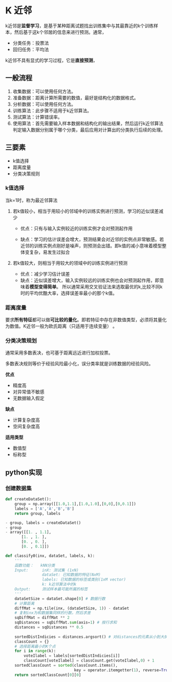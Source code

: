 # K 近邻

k近邻是**监督学习**，是基于某种距离试题找出训练集中与其最靠近的k个训练样本，然后基于这k个邻居的信息来进行预测。通常，

- 分类任务：投票法
- 回归任务：平均法

k近邻不具有显式的学习过程，它是**直接预测**，

## 一般流程

1. 收集数据：可以使用任何方法。
2. 准备数据：距离计算所需要的数值，最好是结构化的数据格式。
3. 分析数据：可以使用任何方法。
4. 训练算法：此步骤不适用于k近邻算法。
5. 测试算法：计算错误率。
6. 使用算法：首先需要输入样本数据和结构化的输出结果，然后运行k近邻算法判定输入数据分别属于哪个分类，最后应用对计算出的分类执行后续的处理。

## 三要素

- k值选择
- 距离度量
- 分类决策规则

### k值选择

当k=1时，称为最近邻算法

1. 若k值较小，相当于用较小的邻域中的训练实例进行预测，学习的近似误差减少
   - 优点：只有与输入实例较近的训练实例才会对预测起作用

   - 缺点：学习的估计误差会增大，预测结果会对近邻的实例点非常敏感。若近邻的训练实例点刚好是噪声，则预测会出错。即k值的减小意味着模型整体变复杂，易发生过拟合

2. 若k值较大，则相当于用较大的领域中的训练实例进行预测
   - 优点：减少学习估计误差
   - 缺点：近似误差增大，输入实例较远的训练实例也会对预测起作用，即意味着**模型变得简单**。
所以通常采用交叉验证法来选取最优的k,比较不同k时的平均优酷大率，选择误差率最小的那个k值。

### 距离度量
要求**所有特征**都可以做**可比较的量化**。即若特征中存在非数值类型，必须将其量化为数值。K近邻一般为欧氏距离（只适用于连续变量） 。

### 分类决策规划

通常采用多数表决，也可基于距离远近进行加权投票。

多数表决规则等价于经验风险最小化，误分类率就是训练数据的经验风险。

**优点**

- 精度高
- 对异常值不敏感
- 无数据输入假定

**缺点**
- 计算复杂度高
- 空间复杂度高

**适用类型**
- 数值型
- 标称型



## python实现

### 创建数据集

```python
def createDataSet():
    group = np.array([[1.0,1.1],[1.0,1.0],[0,0],[0,0.1]])
    labels = ['A','A','B','B']
    return group, labels
```

```python
- group, labels = createDataSet()
- group
- array([[1. , 1.1],
       [1. , 1. ],
       [0. , 0. ],
       [0. , 0.1]])
```



```python
def classify0(inx, dataSet, labels, k):
    '''
    函数功能：   kNN分类
    Input:      inX: 测试集 (1xN)
                dataSet: 已知数据的特征(NxM)
                labels: 已知数据的标签或类别(1xM vector)
                k: k近邻算法中的k
    Output:     测试样本最可能所属的标签
    '''
    dataSetSize = dataSet.shape[0] # 数据行数
    # 计算距离 
    diffMat = np.tile(inx, (dataSetSize, 1)) - dataSet 
    # 复制inx为和数据集同样的行数，然后求差
    sqDiffMat = diffMat ** 2
    sqDistances = sqDiffMat.sum(axis=1) # 按行求和
    distances = sqDistances ** 0.5 
    
    sortedDistIndicies = distances.argsort() # 对distances的元素从小到大排列，取其index
    classCount = {}
    # 选择距离最小的K个点
    for i in range(k):
        voteIlabel = labels[sortedDistIndicies[i]]
        classCount[voteIlabel] = classCount.get(voteIlabel,0) + 1
    sortedClassCount = sorted(classCount.items(),
                              key = operator.itemgetter(1), reverse=True)
    return sortedClassCount[0][0]
```

